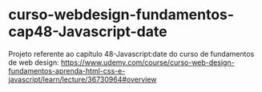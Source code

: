 # curso-webdesign-fundamentos-cap48-Javascript-date
Projeto referente ao capítulo 48-Javascript:date do curso de fundamentos de web design: https://www.udemy.com/course/curso-web-design-fundamentos-aprenda-html-css-e-javascript/learn/lecture/36730964#overview
